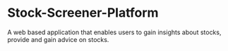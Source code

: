 # Stock-Screener-Platform
A web based application that enables users to gain insights about stocks, provide and gain advice on stocks.

